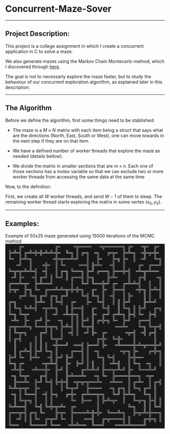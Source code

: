 # Concurrent-Maze-Sover
___
## Project Description:

This project is a college assignment in which I create a concurrent application in C to solve a maze.

We also generate mazes using the Markov Chain Montecarlo method, which I discovered through [here](https://www.youtube.com/watch?v=zbXKcDVV4G0).

The goal is not to necessarly explore the maze faster, but to study the behaviour of our concurrent exploration algorithm, as explained later in this description.
___
## The Algorithm

Before we define the algorithm, first some things need to be stablished:
* The maze is a $M \times N$ matrix with each item being a struct that says what are the directions (North, East, South or West), one can move towards in the next step if they are on that item.

* We have a defined number of worker threads that explore the maze as needed (details bellow).

* We divide the matrix in smaller sections that are $m \times n$. Each one of those sections has a mutex variable so that we can exclude two or more worker threads from accessing the same data at the same time 

Now, to the definition:

First, we create all $W$ worker threads, and send $W-1$ of them to sleep. The remaining worker thread starts exploring the matrix in some vertex $(x_0,y_0)$.

___
## Examples:
Example of 50x25 maze generated using 15000 iterations of the MCMC method
![maze exemple 1](imgs/maze-1.png)